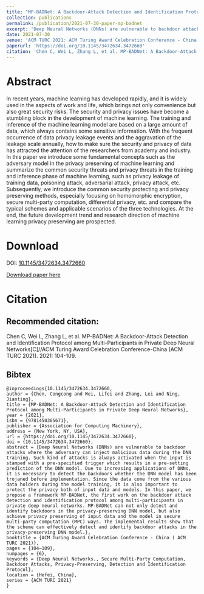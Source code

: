 ```yaml
---
title: "MP-BADNet: A Backdoor-Attack Detection and Identification Protocol among Multi-Participants in Private Deep Neural Networks"
collection: publications
permalink: /publication/2021-07-30-paper-mp-badnet
excerpt: 'Deep Neural Networks (DNNs) are vulnerable to backdoor attacks where the adversary can inject malicious data during the DNN training. Such kind of attacks is always activated when the input is stamped with a pre-specified trigger which results in a pre-setting prediction of the DNN model. Due to increasing applications of DNNs, it is necessary to detect the backdoors whether the DNN model has been trojaned before implementation. Since the data come from the various data holders during the model training, it is also important to protect the privacy both of input data and models. In this paper, we propose a framework MP-BADNet, the first work on the backdoor attack detection and identification protocol among multi-participants in private deep neural networks. MP-BADNet can not only detect and identify backdoors in the privacy-preserving DNN model, but also achieve privacy preserving of input data and the model in secure multi-party computation (MPC) ways. The implemental results show that the scheme can effectively detect and identify backdoor attacks in the privacy-preserving DNN model.'
date: 2021-07-30
venue: 'ACM TURC 2021: ACM Turing Award Celebration Conference - China ( ACM TURC 2021)'
paperurl: 'https://doi.org/10.1145/3472634.3472660'
citation: 'Chen C, Wei L, Zhang L, et al. MP-BADNet: A Backdoor-Attack Detection and Identification Protocol among Multi-Participants in Private Deep Neural Networks[C]//ACM Turing Award Celebration Conference-China (ACM TURC 2021). 2021: 104-109.'
---
```

# Abstract
In recent years, machine learning has developed rapidly, and it is widely used in the aspects of work and life, which brings not only convenience but also great security risks. The security and privacy issues have become a stumbling block in the development of machine learning. The training and inference of the machine learning model are based on a large amount of data, which always contains some sensitive information. With the frequent occurrence of data privacy leakage events and the aggravation of the leakage scale annually, how to make sure the security and privacy of data has attracted the attention of the researchers from academy and industry. In this paper we introduce some fundamental concepts such as the adversary model in the privacy preserving of machine learning and summarize the common security threats and privacy threats in the training and inference phase of machine learning, such as privacy leakage of training data, poisoning attack, adversarial attack, privacy attack, etc. Subsequently, we introduce the common security protecting and privacy preserving methods, especially focusing on homomorphic encryption, secure multi-party computation, differential privacy, etc. and compare the typical schemes and applicable scenarios of the three technologies. At the end, the future development trend and research direction of machine learning privacy preserving are prospected.

# Download
DOI: [10.1145/3472634.3472660](https://doi.org/10.1145/3472634.3472660)

[Download paper here](https://chen-congcong.github.io/files/paper/2021-07-30-paper-mp-badnet.pdf)

# Citation
## Recommended citation: <br>
Chen C, Wei L, Zhang L, et al. MP-BADNet: A Backdoor-Attack Detection and Identification Protocol among Multi-Participants in Private Deep Neural Networks[C]//ACM Turing Award Celebration Conference-China (ACM TURC 2021). 2021: 104-109.

## Bibtex
```
@inproceedings{10.1145/3472634.3472660,
author = {Chen, Congcong and Wei, Lifei and Zhang, Lei and Ning, Jianting},
title = {MP-BADNet: A Backdoor-Attack Detection and Identification Protocol among Multi-Participants in Private Deep Neural Networks},
year = {2021},
isbn = {9781450385671},
publisher = {Association for Computing Machinery},
address = {New York, NY, USA},
url = {https://doi.org/10.1145/3472634.3472660},
doi = {10.1145/3472634.3472660},
abstract = {Deep Neural Networks (DNNs) are vulnerable to backdoor attacks where the adversary can inject malicious data during the DNN training. Such kind of attacks is always activated when the input is stamped with a pre-specified trigger which results in a pre-setting prediction of the DNN model. Due to increasing applications of DNNs, it is necessary to detect the backdoors whether the DNN model has been trojaned before implementation. Since the data come from the various data holders during the model training, it is also important to protect the privacy both of input data and models. In this paper, we propose a framework MP-BADNet, the first work on the backdoor attack detection and identification protocol among multi-participants in private deep neural networks. MP-BADNet can not only detect and identify backdoors in the privacy-preserving DNN model, but also achieve privacy preserving of input data and the model in secure multi-party computation (MPC) ways. The implemental results show that the scheme can effectively detect and identify backdoor attacks in the privacy-preserving DNN model.},
booktitle = {ACM Turing Award Celebration Conference - China ( ACM TURC 2021)},
pages = {104–109},
numpages = {6},
keywords = {Deep Neural Networks., Secure Multi-Party Computation, Backdoor Attacks, Privacy-Preserving, Detection and Identification Protocol},
location = {Hefei, China},
series = {ACM TURC 2021}
}

```